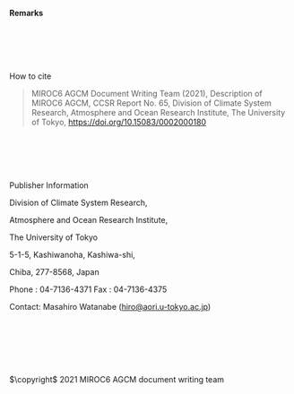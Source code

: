 **Remarks**

\
\
\
<br/>

How to cite

> MIROC6 AGCM Document Writing Team (2021), Description of MIROC6 AGCM, CCSR Report No. 65, Division of Climate System Research, Atmosphere and Ocean Research Institute, The University of Tokyo, https://doi.org/10.15083/0002000180

\
\
\
<br/>

Publisher Information

Division of Climate System Research,

Atmosphere and Ocean Research Institute,

The University of Tokyo

5-1-5, Kashiwanoha, Kashiwa-shi,

Chiba, 277-8568, Japan

Phone : 04-7136-4371 Fax : 04-7136-4375

Contact: Masahiro Watanabe (hiro@aori.u-tokyo.ac.jp)

\
\
\
\
<br/>

$\copyright$ 2021 MIROC6 AGCM document writing team
